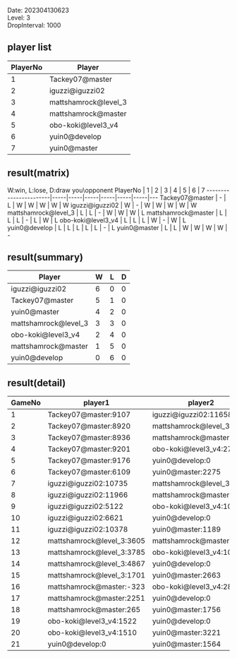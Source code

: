 Date: 202304130623  
Level: 3  
DropInterval: 1000  
## player list
PlayerNo  |  Player
----------|----------------------
1         |  Tackey07@master
2         |  iguzzi@iguzzi02
3         |  mattshamrock@level_3
4         |  mattshamrock@master
5         |  obo-koki@level3_v4
6         |  yuin0@develop
7         |  yuin0@master
## result(matrix)
W:win, L:lose, D:draw
you\opponent PlayerNo  |  1  |  2  |  3  |  4  |  5  |  6  |  7
-----------------------|-----|-----|-----|-----|-----|-----|---
Tackey07@master        |  -  |  L  |  W  |  W  |  W  |  W  |  W
iguzzi@iguzzi02        |  W  |  -  |  W  |  W  |  W  |  W  |  W
mattshamrock@level_3   |  L  |  L  |  -  |  W  |  W  |  W  |  L
mattshamrock@master    |  L  |  L  |  L  |  -  |  L  |  W  |  L
obo-koki@level3_v4     |  L  |  L  |  L  |  W  |  -  |  W  |  L
yuin0@develop          |  L  |  L  |  L  |  L  |  L  |  -  |  L
yuin0@master           |  L  |  L  |  W  |  W  |  W  |  W  |  -
## result(summary)
Player                |  W  |  L  |  D
----------------------|-----|-----|---
iguzzi@iguzzi02       |  6  |  0  |  0
Tackey07@master       |  5  |  1  |  0
yuin0@master          |  4  |  2  |  0
mattshamrock@level_3  |  3  |  3  |  0
obo-koki@level3_v4    |  2  |  4  |  0
mattshamrock@master   |  1  |  5  |  0
yuin0@develop         |  0  |  6  |  0
## result(detail)
GameNo  |  player1                    |  player2
--------|-----------------------------|---------------------------
1       |  Tackey07@master:9107       |  iguzzi@iguzzi02:11658
2       |  Tackey07@master:8920       |  mattshamrock@level_3:1617
3       |  Tackey07@master:8936       |  mattshamrock@master:810
4       |  Tackey07@master:9201       |  obo-koki@level3_v4:2703
5       |  Tackey07@master:9176       |  yuin0@develop:0
6       |  Tackey07@master:6109       |  yuin0@master:2275
7       |  iguzzi@iguzzi02:10735      |  mattshamrock@level_3:1734
8       |  iguzzi@iguzzi02:11966      |  mattshamrock@master:-68
9       |  iguzzi@iguzzi02:5122       |  obo-koki@level3_v4:1056
10      |  iguzzi@iguzzi02:6621       |  yuin0@develop:0
11      |  iguzzi@iguzzi02:10378      |  yuin0@master:1189
12      |  mattshamrock@level_3:3605  |  mattshamrock@master:3280
13      |  mattshamrock@level_3:3785  |  obo-koki@level3_v4:1049
14      |  mattshamrock@level_3:4867  |  yuin0@develop:0
15      |  mattshamrock@level_3:1701  |  yuin0@master:2663
16      |  mattshamrock@master:-323   |  obo-koki@level3_v4:2870
17      |  mattshamrock@master:2251   |  yuin0@develop:0
18      |  mattshamrock@master:265    |  yuin0@master:1756
19      |  obo-koki@level3_v4:1522    |  yuin0@develop:0
20      |  obo-koki@level3_v4:1510    |  yuin0@master:3221
21      |  yuin0@develop:0            |  yuin0@master:1564
